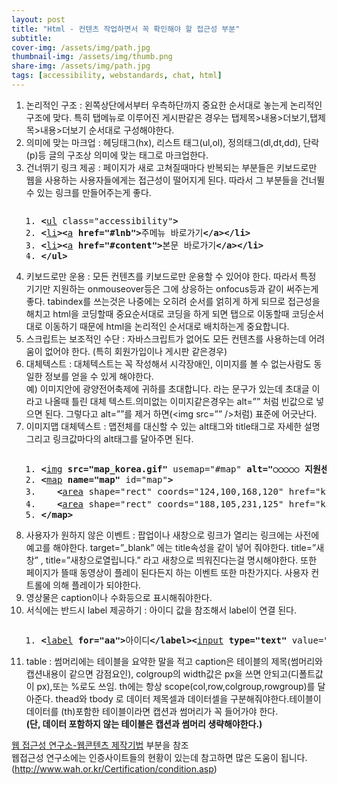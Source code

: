 ```yaml
---
layout: post
title: "Html - 컨텐츠 작업하면서 꼭 확인해야 할 접근성 부분"
subtitle: 
cover-img: /assets/img/path.jpg
thumbnail-img: /assets/img/thumb.png
share-img: /assets/img/path.jpg
tags: [accessibility, webstandards, chat, html]
---
```


<div>
    <ol>
    <li>논리적인 구조 : 왼쪽상단에서부터 우측하단까지 중요한 순서대로 놓는게 논리적인 구조에 맞다. 특히 탭메뉴로 이루어진 게시판같은 경우는 탭제목&gt;내용&gt;더보기,탭제목&gt;내용&gt;더보기 순서대로 구성해야한다.</li>
    <li>의미에 맞는 마크업 : 헤딩태그(hx), 리스트 태그(ul,ol), 정의태그(dl,dt,dd), 단락(p)등 글의 구조상 의미에 맞는 태그로 마크업한다.</li>
    <li>건너뛰기 링크 제공 : 페이지가 새로 고쳐질때마다 반복되는 부분들은 키보드로만 웹을 사용하는 사용자들에게는 접근성이 떨어지게 된다. 따라서 그 부분들을 건너뛸 수 있는 링크를 만들어주는게 좋다.<span id="more-79"></span>
    <pre class="html cH_kip"><ol><li class="odd"><span><b class="group">&lt;</b><a href="http://tranbot.net/html5/grouping-content.html#the-ul-element" class="group">ul</a> class="accessibility"<b class="group">&gt;</b></span></li><li class="even"><span><b class="group">&lt;</b><a href="http://tranbot.net/html5/grouping-content.html#the-li-element" class="group">li</a><b class="group">&gt;</b><b class="interactive">&lt;</b><a href="http://tranbot.net/html5/text-level-semantics.html#the-a-element" class="interactive">a</a> <b class="interactive">href="#lnb"</b><b class="interactive">&gt;</b>주메뉴 바로가기<b class="interactive">&lt;/a</b><b class="interactive">&gt;</b><b class="group">&lt;/li</b><b class="group">&gt;</b></span></li><li class="odd"><span><b class="group">&lt;</b><a href="http://tranbot.net/html5/grouping-content.html#the-li-element" class="group">li</a><b class="group">&gt;</b><b class="interactive">&lt;</b><a href="http://tranbot.net/html5/text-level-semantics.html#the-a-element" class="interactive">a</a> <b class="interactive">href="#content"</b><b class="interactive">&gt;</b>본문 바로가기<b class="interactive">&lt;/a</b><b class="interactive">&gt;</b><b class="group">&lt;/li</b><b class="group">&gt;</b></span></li><li class="even"><span><b class="group">&lt;/ul</b><b class="group">&gt;</b></span></li></ol></pre>
    </li>
    <li>키보드로만 운용 : 모든 컨텐츠를 키보드로만 운용할 수 있어야 한다. 따라서 특정 기기만 지원하는 onmouseover등은 그에 상응하는 onfocus등과 같이 써주는게 좋다.  tabindex를 쓰는것은 나중에는 오히려 순서를 얽히게 하게 되므로 접근성을 해치고 html을 코딩할때 중요순서대로 코딩을 하게 되면 탭으로 이동할때 코딩순서 대로 이동하기 때문에 html을 논리적인 순서대로 배치하는게 중요합니다.</li>
    <li>스크립트는 보조적인 수단 : 자바스크립트가 없어도 모든 컨텐츠를 사용하는데 어려움이 없어야 한다. (특히 회원가입이나 게시판 같은경우)</li>
    <li>대체텍스트 : 대체텍스트는 꼭 작성해서 시각장애인, 이미지를 볼 수 없는사람도 동일한 정보를 얻을 수 있게 해야한다.<br>
        예) 이미지안에 광양전어축제에 귀하를 초대합니다. 라는 문구가 있는데 초대글 이라고 나올때 틀린 대체 텍스트.의미없는 이미지같은경우는 alt=”” 처럼 빈값으로 넣으면 된다. 그렇다고 alt=””를 제거 하면(&lt;img src=”” /&gt;처럼) 표준에 어긋난다.</li>
    <li>이미지맵 대체텍스트 : 맵전체를 대신할 수 있는 alt태그와 title태그로 자세한 설명 그리고 링크값마다의 alt태그를 달아주면 된다.
    <pre class="html cH_kip"><ol><li class="odd"><span><b class="embed">&lt;</b><a href="http://tranbot.net/html5/embedded-content-1.html#the-img-element" class="embed">img</a> <b class="embed">src="map_korea.gif"</b> usemap="#map" <b class="embed">alt="○○○○○ 지원센터"</b> title="원하는 지역을 선택하시면, 해당지역내의 서비스센터와 자세한 위치를 보실 수 있습니다." /<b class="embed">&gt;</b></span></li><li class="even"><span><b class="text">&lt;</b><a href="http://tranbot.net/html5/the-map-element.html#the-map-element" class="text">map</a> <b class="text">name="map"</b> id="map"<b class="text">&gt;</b></span></li><li class="odd"><span>   <b class="interactive">&lt;</b><a href="http://tranbot.net/html5/the-map-element.html#the-area-element" class="interactive">area</a> shape="rect" coords="124,100,168,120" href="kyungji.htm" alt="경기도" onclick="ViewMap('window','kyungji.htm','432','430')" /<b class="interactive">&gt;</b></span></li><li class="even"><span>   <b class="interactive">&lt;</b><a href="http://tranbot.net/html5/the-map-element.html#the-area-element" class="interactive">area</a> shape="rect" coords="188,105,231,125" href="kangwon.htm" alt="강원도" onclick="ViewMap('window','kangwon.htm','432','430')" /<b class="interactive">&gt;</b></span></li><li class="odd fifth"><span><b class="text">&lt;/map</b><b class="text">&gt;</b></span></li></ol></pre>
    </li>
    <li>사용자가 원하지 않은 이벤트 : 팝업이나 새창으로 링크가 열리는 링크에는 사전에 예고를 해야한다. target=”_blank” 에는 title속성을 같이 넣어 줘야한다. title=”새창” , title=”새창으로열립니다.” 라고 새창으로 띄워진다는걸 명시해야한다. 또한 페이지가 뜰때 동영상이 플레이 된다든지 하는 이벤트 또한 마찬가지다. 사용자 컨트롤에 의해 플레이가 되야한다. </li>
    <li>영상물은 caption이나 수화등으로 표시해줘야한다.</li>
    <li>서식에는 반드시 label 제공하기 : 아이디 값을 참조해서 label이 연결 된다.
    <pre class="html cH_kip"><ol><li class="odd"><span><b class="interactive">&lt;</b><a href="http://tranbot.net/html5/forms.html#the-label-element" class="interactive">label</a> <b class="interactive">for="aa"</b><b class="interactive">&gt;</b>아이디<b class="interactive">&lt;/label</b><b class="interactive">&gt;</b><b class="interactive">&lt;</b><a href="http://tranbot.net/html5/the-input-element.html#the-input-element" class="interactive">input</a> <b class="interactive">type="text"</b> value="" id="aa" /<b class="interactive">&gt;</b></span></li></ol></pre>
    </li>
    <li>table : 썸머리에는 테이블을 요약한 말을 적고 caption은 테이블의 제목(썸머리와 캡션내용이 같으면 감점요인), colgroup의 width값은 px을 쓰면 안되고(디폴트값이 px),또는 %로도 쓰임. th에는 항상 scope(col,row,colgroup,rowgroup)를 달아준다. thead와 tbody 로 데이터 제목셀과 데이터셀을 구분해줘야한다.테이블이 데이터를 (th)포함한 테이블이라면 캡션과 썸머리가 꼭 들어가야 한다. <br> <strong class="impt">(단, 데이터 포함하지 않는 테이블은 캡션과 썸머리 생략해야한다.)</strong></li>
    </ol>
    <p><a href="https://www.wah.or.kr:444/Participation/technique.asp" title="새창" target="_blank" rel="noopener noreferrer">웹 접근성 연구소-웹콘텐츠 제작기법</a> 부분을 참조<br>웹접근성 연구소에는 인증사이트들의 현황이 있는데 참고하면 많은 도움이 됩니다.<br> (<a href="http://www.wah.or.kr/Certification/condition.asp">http://www.wah.or.kr/Certification/condition.asp</a>)</p>
</div>